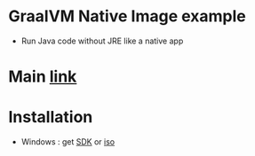 # GraalVM Native Image example 
- Run Java code without JRE like a native app

# Main [link](https://www.graalvm.org/docs/reference-manual/native-image/)

# Installation 
- Windows : get [SDK](https://www.microsoft.com/en-us/download/details.aspx?id=8442) or [iso](https://download.microsoft.com/download/F/1/0/F10113F5-B750-4969-A255-274341AC6BCE/GRMSDKX_EN_DVD.iso)
